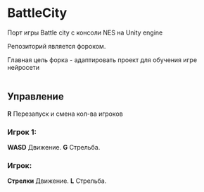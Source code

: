 # BattleCity

Порт игры Battle city с консоли NES на Unity engine

Репозиторий является фороком.

Главная цель форка - адаптировать проект для обучения игре нейросети

|   |   |
|---|---|

## Управление

**R** Перезапуск и смена кол-ва игроков

### Игрок 1:

**WASD** Движение.
**G** Стрельба.

### Игрок:

**Стрелки** Движение.
**L** Стрельба.
